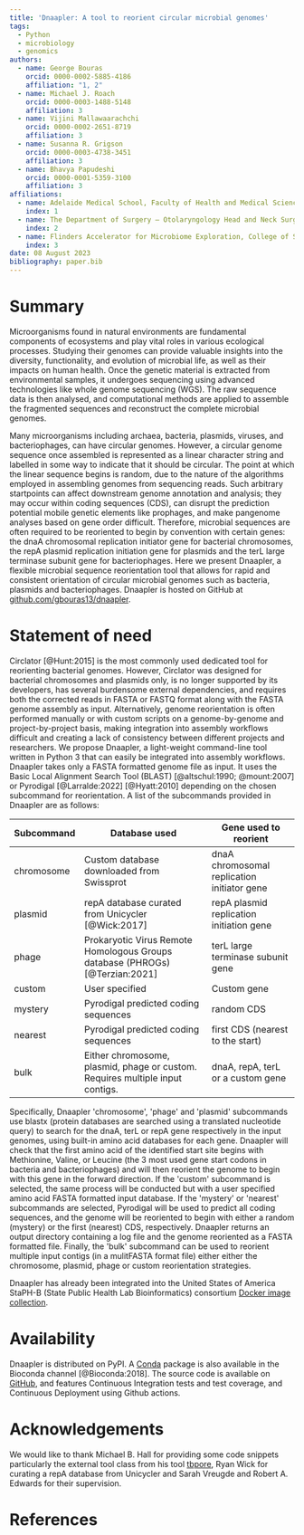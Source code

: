 ```yaml
---
title: 'Dnaapler: A tool to reorient circular microbial genomes'
tags:  
  - Python
  - microbiology
  - genomics
authors:
  - name: George Bouras
    orcid: 0000-0002-5885-4186
    affiliation: "1, 2"
  - name: Michael J. Roach
    orcid: 0000-0003-1488-5148
    affiliation: 3
  - name: Vijini Mallawaarachchi
    orcid: 0000-0002-2651-8719
    affiliation: 3
  - name: Susanna R. Grigson
    orcid: 0000-0003-4738-3451
    affiliation: 3
  - name: Bhavya Papudeshi
    orcid: 0000-0001-5359-3100
    affiliation: 3
affiliations:
  - name: Adelaide Medical School, Faculty of Health and Medical Sciences, The University of Adelaide, Adelaide, South Australia 5005, Australia
    index: 1
  - name: The Department of Surgery – Otolaryngology Head and Neck Surgery, Central Adelaide Local Health Network, Adelaide, South Australia 5000, Australia 
    index: 2
  - name: Flinders Accelerator for Microbiome Exploration, College of Science and Engineering, Flinders University, Bedford Park, Adelaide, South Australia 5042, Australia
    index: 3
date: 08 August 2023  
bibliography: paper.bib
---
```


# Summary

Microorganisms found in natural environments are fundamental components of ecosystems and play vital roles in various ecological processes. Studying their genomes can provide valuable insights into the diversity, functionality, and evolution of microbial life, as well as their impacts on human health. Once the genetic material is extracted from environmental samples, it undergoes sequencing using advanced technologies like whole genome sequencing (WGS). The raw sequence data is then analysed, and computational methods are applied to assemble the fragmented sequences and reconstruct the complete microbial genomes. 

Many microorganisms including archaea, bacteria, plasmids, viruses, and bacteriophages, can have circular genomes. However, a circular genome sequence once assembled is represented as a linear character string and labelled in some way to indicate that it should be circular. The point at which the linear sequence begins is random, due to the nature of the algorithms employed in assembling genomes from sequencing reads. Such arbitrary startpoints can affect downstream genome annotation and analysis; they may occur within coding sequences (CDS), can disrupt the prediction potential mobile genetic elements like prophages, and make pangenome analyses based on gene order difficult. Therefore, microbial sequences are often required to be reoriented to begin by convention with certain genes: the dnaA chromosomal replication initiator gene for bacterial chromosomes, the repA plasmid replication initiation gene for plasmids and the terL large terminase subunit gene for bacteriophages. Here we present Dnaapler, a flexible microbial sequence reorientation tool that allows for rapid and consistent orientation of circular microbial genomes such as bacteria, plasmids and bacteriophages. Dnaapler is hosted on GitHub at [github.com/gbouras13/dnaapler](https://github.com/gbouras13/dnaapler).

# Statement of need

Circlator [@Hunt:2015] is the most commonly used dedicated tool for reorienting bacterial genomes. However, Circlator was designed for bacterial chromosomes and plasmids only, is no longer supported by its developers, has several burdensome external dependencies, and requires both the corrected reads in FASTA or FASTQ format along with the FASTA genome assembly as input. Alternatively, genome reorientation is often performed manually or with custom scripts on a genome-by-genome and project-by-project basis, making integration into assembly workflows difficult and creating a lack of consistency between different projects and researchers. We propose Dnaapler, a light-weight command-line tool written in Python 3 that can easily be integrated into assembly workflows. Dnaapler takes only a FASTA formatted genome file as input. It uses the Basic Local Alignment Search Tool (BLAST) [@altschul:1990; @mount:2007] or Pyrodigal [@Larralde:2022] [@Hyatt:2010] depending on the chosen subcommand for reorientation. A list of the subcommands provided in Dnaapler are as follows:

| Subcommand | Database used                                                                 | Gene used to reorient                       |
|------------|-------------------------------------------------------------------------------|---------------------------------------------|
| chromosome | Custom database downloaded from Swissprot                                     | dnaA chromosomal replication initiator gene |
| plasmid    | repA database curated from Unicycler [@Wick:2017]                             | repA plasmid replication initiation gene    |
| phage      | Prokaryotic Virus Remote Homologous Groups database (PHROGs) [@Terzian:2021]  | terL large terminase subunit gene           |
| custom     | User specified                                                                | Custom gene                                 |
| mystery    | Pyrodigal predicted coding sequences                                          | random CDS                                  |
| nearest    | Pyrodigal predicted coding sequences                                          | first CDS (nearest to the start)            |
| bulk       | Either chromosome, plasmid, phage or custom. Requires multiple input contigs. | dnaA, repA, terL or a custom gene           |


Specifically, Dnaapler 'chromosome', 'phage' and 'plasmid' subcommands use blastx (protein databases are searched using a translated nucleotide query) to search for the dnaA, terL or repA gene respectively in the input genomes, using built-in amino acid databases for each gene. Dnaapler will check that the first amino acid of the identified start site begins with Methionine, Valine, or Leucine (the 3 most used gene start codons in bacteria and bacteriophages) and will then reorient the genome to begin with this gene in the forward direction. If the 'custom' subcommand is selected, the same process will be conducted but with a user specified amino acid FASTA formatted input database. If the 'mystery' or 'nearest' subcommands are selected, Pyrodigal will be used to predict all coding sequences, and the genome will be reoriented to begin with either a random (mystery) or the first (nearest) CDS, respectively. Dnaapler returns an output directory containing a log file and the genome reoriented as a FASTA formatted file. Finally, the 'bulk' subcommand can be used to reorient multiple input contigs (in a mulitFASTA format file) either either the chromosome, plasmid, phage or custom reorientation strategies.

Dnaapler has already been integrated into the United States of America StaPH-B (State Public Health Lab Bioinformatics) consortium [Docker image collection](https://github.com/StaPH-B/docker-builds).

# Availability

Dnaapler is distributed on PyPI. A [Conda](https://conda.io/) package is
also available in the Bioconda channel [@Bioconda:2018]. The source code is available on [GitHub](https://github.com/gbouras13/dnaapler),
and features Continuous Integration tests and test coverage, and Continuous Deployment using Github actions.

# Acknowledgements
We would like to thank Michael B. Hall for providing some code snippets particularly the external tool class from his tool [tbpore](https://github.com/mbhall88/tbpore), Ryan Wick for curating a repA database from Unicycler and Sarah Vreugde and Robert A. Edwards for their supervision.

# References